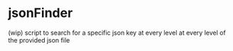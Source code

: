 # jsonFinder

(wip) script to search for a specific json key at every level at every level of the provided json file
